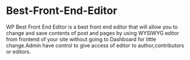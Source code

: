# Best-Front-End-Editor
WP Best Front End Editor is a best front end editor that will allow you to change and save contents of post and pages by using WYSIWYG editor from frontend of your site without going to Dashboard for little change.Admin have control to give access of editor to author,contributors or editors.
